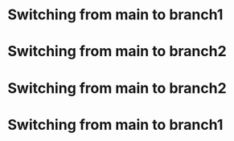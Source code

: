 


# Switching from main to branch1

# Switching from main to branch2

# Switching from main to branch2

# Switching from main to branch1

